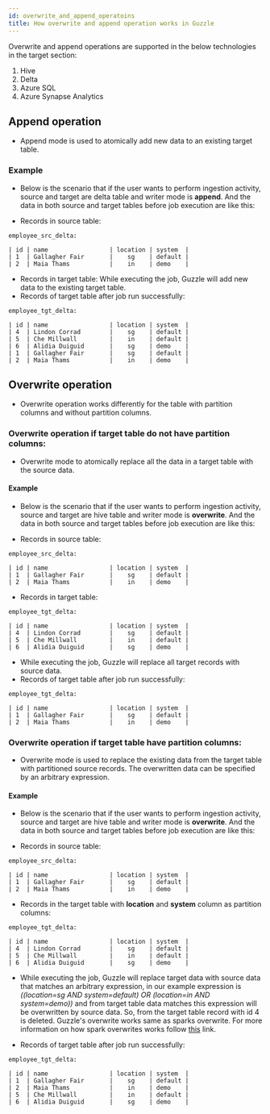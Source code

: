 ```yaml
---
id: overwrite_and_append_operatoins
title: How overwrite and append operation works in Guzzle
---
```


Overwrite and append operations are supported in the below technologies in the target section:
1. Hive
2. Delta
3. Azure SQL
4. Azure Synapse Analytics

## Append operation

* Append mode is used to atomically add new data to an existing target table.

### Example

* Below is the scenario that if the user wants to perform ingestion activity, source and target are delta table and writer mode is **append**. And the data in both source and target tables before job execution are like this:

* Records in source table:
```
employee_src_delta:

| id | name                 | location | system  |
| 1  | Gallagher Fair       |    sg    | default |
| 2  | Maia Thams           |    in    | demo    |
```

* Records in target table:
While executing the job, Guzzle will add new data to the existing target table.
* Records of target table after job run successfully:
```
employee_tgt_delta:

| id | name                 | location | system  |
| 4  | Lindon Corrad        |    sg    | default |
| 5  | Che Millwall         |    in    | default |
| 6  | Alidia Duiguid       |    sg    | demo    |
| 1  | Gallagher Fair       |    sg    | default |
| 2  | Maia Thams           |    in    | demo    |
```

## Overwrite operation

* Overwrite operation works differently for the table with partition columns and without partition columns.

### Overwrite operation if target table do not have partition columns:

* Overwrite mode to atomically replace all the data in a target table with the source data.

#### Example
* Below is the scenario that if the user wants to perform ingestion activity, source and target are hive table and writer mode is **overwrite**. And the data in both source and target tables before job execution are like this:

* Records in source table:
```
employee_src_delta:

| id | name                 | location | system  |
| 1  | Gallagher Fair       |    sg    | default |
| 2  | Maia Thams           |    in    | demo    |
```

* Records in target table:
```
employee_tgt_delta:

| id | name                 | location | system  |
| 4  | Lindon Corrad        |    sg    | default |
| 5  | Che Millwall         |    in    | default |
| 6  | Alidia Duiguid       |    sg    | demo    |
```

* While executing the job, Guzzle will replace all target records with source data.
* Records of target table after job run successfully:
```
employee_tgt_delta:

| id | name                 | location | system  |
| 1  | Gallagher Fair       |    sg    | default |
| 2  | Maia Thams           |    in    | demo    |
```

### Overwrite operation if target table have partition columns:

* Overwrite mode is used to replace the existing data from the target table with partitioned source records. The overwritten data can be specified by an arbitrary expression.

#### Example
* Below is the scenario that if the user wants to perform ingestion activity, source and target are hive table and writer mode is **overwrite**. And the data in both source and target tables before job execution are like this:

* Records in source table:
```
employee_src_delta:

| id | name                 | location | system  |
| 1  | Gallagher Fair       |    sg    | default |
| 2  | Maia Thams           |    in    | demo    |
```

* Records in the target table with **location** and **system** column as partition columns:
```
employee_tgt_delta:

| id | name                 | location | system  |
| 4  | Lindon Corrad        |    sg    | default |
| 5  | Che Millwall         |    in    | default |
| 6  | Alidia Duiguid       |    sg    | demo    |
```

* While executing the job, Guzzle will replace target data with source data that matches an arbitrary expression, in our example expression is **((location=sg AND system=default)* OR *(location=in AND system=demo))** and from target table data matches this expression will be overwritten by source data. So, from the target table record with id 4 is deleted. Guzzle's overwrite works same as sparks overwrite. For more information on how spark overwrites works follow [this](https://spark.apache.org/docs/3.0.0-preview/sql-ref-syntax-dml-insert-overwrite-table.html) link.

* Records of target table after job run successfully:
```
employee_tgt_delta:

| id | name                 | location | system  |
| 1  | Gallagher Fair       |    sg    | default |
| 2  | Maia Thams           |    in    | demo    |
| 5  | Che Millwall         |    in    | default |
| 6  | Alidia Duiguid       |    sg    | demo    |
```
